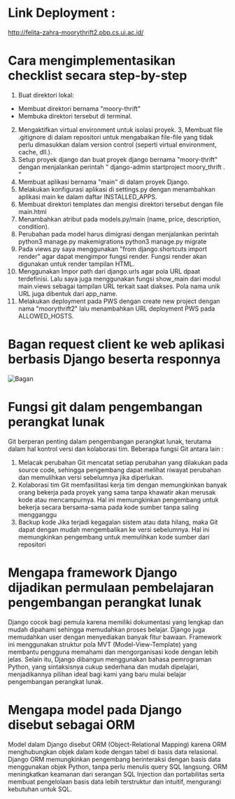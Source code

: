 # Link Deployment : 
http://felita-zahra-moorythrift2.pbp.cs.ui.ac.id/
# Cara mengimplementasikan checklist secara step-by-step
1. Buat direktori lokal:
- Membuat direktori bernama "moory-thrift" 
- Membuka direktori tersebut di terminal.
2. Mengaktifkan virtual environment untuk isolasi proyek. 
3, Membuat file .gitignore di dalam repositori untuk mengabaikan file-file yang tidak perlu dimasukkan dalam version control (seperti virtual environment, cache, dll.).
4. Setup proyek django dan buat proyek django bernama "moory-thrift" dengan menjalankan perintah " django-admin startproject moory_thrift . "
5. Membuat aplikasi bernama "main" di dalam proyek Django.
6. Melakukan konfigurasi aplikasi di settings.py dengan menambahkan aplikasi main ke dalam daftar INSTALLED_APPS.
7. Membuat direktori templates dan mengisi direktori tersebut dengan file main.html
8. Menambahkan atribut pada models.py/main (name, price, description, condition).
9. Perubahan pada model harus dimigrasi dengan menjalankan perintah 
python3 manage.py makemigrations
python3 manage.py migrate
10. Pada views.py saya menggunakan "from django.shortcuts import render" agar dapat mengimpor fungsi render. Fungsi render akan digunakan untuk render tampilan HTML.
11. Menggunakan Impor path dari django.urls agar pola URL dpaat terdefinisi. Lalu saya juga menggunakan fungsi show_main dari modul main.views sebagai tampilan URL terkait saat diakses. Pola nama unik URL juga dibentuk dari app_name.
12. Melakukan deployment pada PWS dengan create new project dengan nama "moorythrift2" lalu menambahkan URL deployment PWS pada ALLOWED_HOSTS.

# Bagan request client ke web aplikasi berbasis Django beserta responnya
![Bagan](https://github.com/user-attachments/assets/f4809100-35fa-4189-b02e-7df78dbcec55)

# Fungsi git dalam pengembangan perangkat lunak
Git berperan penting dalam pengembangan perangkat lunak, terutama dalam hal kontrol versi dan kolaborasi tim. Beberapa fungsi Git antara lain :
1. Melacak perubahan 
Git mencatat setiap perubahan yang dilakukan pada source code, sehingga pengembang dapat melihat riwayat perubahan dan memulihkan versi sebelumnya jika diperlukan.
2.  Kolaborasi tim
Git memfasilitasi kerja tim dengan memungkinkan banyak orang bekerja pada proyek yang sama tanpa khawatir akan merusak kode atau mencampurnya. Hal ini memungkinkan pengembang untuk bekerja secara bersama-sama pada kode sumber tanpa saling mengganggu
3. Backup kode 
Jika terjadi kegagalan sistem atau data hilang, maka Git dapat dengan mudah mengembalikan ke versi sebelumnya. Hal ini memungkinkan pengembang untuk memulihkan kode sumber dari repositori

# Mengapa framework Django dijadikan permulaan pembelajaran pengembangan perangkat lunak
Django cocok bagi pemula karena memiliki dokumentasi yang lengkap dan mudah dipahami sehingga memudahkan proses belajar. Django juga memudahkan user dengan menyediakan banyak fitur bawaan. Framework ini menggunakan struktur pola MVT (Model-View-Template) yang membantu pengguna memahami dan mengorganisasi kode dengan lebih jelas. Selain itu, Django dibangun menggunakan bahasa pemrograman Python, yang sintaksisnya cukup sederhana dan mudah dipelajari, menjadikannya pilihan ideal bagi kami yang baru mulai belajar pengembangan perangkat lunak.

# Mengapa model pada Django disebut sebagai ORM
Model dalam Django disebut ORM (Object-Relational Mapping) karena ORM menghubungkan objek dalam kode dengan tabel di basis data relasional. Django ORM memungkinkan pengembang berinteraksi dengan basis data menggunakan objek Python, tanpa perlu menulis query SQL langsung. ORM meningkatkan keamanan dari serangan SQL Injection dan portabilitas serta membuat pengelolaan basis data lebih terstruktur dan intuitif, mengurangi kebutuhan untuk SQL.







